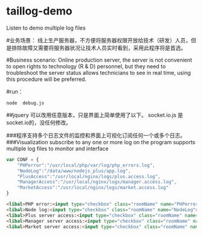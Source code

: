 # taillog-demo
Listen to demo multiple log files

#业务场景：
线上生产服务器，不方便将服务器权限开放给技术（研发）人员，但是排除故障又需要将服务器状况让技术人员实时看到，采用此程序将是首选。

#Business scenario:
Online production server, the server is not convenient to open rights to technology (R & D) personnel, but they need to troubleshoot the server status allows technicians to see in real time, using this procedure will be preferred.

#run：
```shell
node  debug.js
```
##jquery 可以改用任意版本，只是界面上简单使用了以下。
socket.io.js  是socket.io的，没任何修改。

###程序支持多个日志文件的监控和界面上可视化订阅任何一个或多个日志。
###Visualization subscribe to any one or more log on the program supports multiple log files to monitor and interface
```javascript
var CONF = {
	"PHPerror":"/usr/local/php/var/log/php_errors.log",
	"NodeLog":"/data/www/nodejs_plus/app.log",
	"PlusAccess":"/usr/local/nginx/logs/plus.access.log",
	"ManagerAccess":"/usr/local/nginx/logs/manager.access.log",
	"MarketAccess":"/usr/local/nginx/logs/market.access.log"
}
```
```HTML
<libal>PHP error:<input type="checkbox" class="roomName" name="PHPerror"></libal>
<libal>Node log:<input type="checkbox" class="roomName" name="NodeLog"></libal>
<libal>Plus server access:<input type="checkbox" class="roomName" name="PlusAccess"></libal>
<libal>Manager server access:<input type="checkbox" class="roomName" name="ManagerAccess"></libal>
<libal>Market server access:<input type="checkbox" class="roomName" name="MarketAccess"></libal>
```
